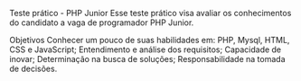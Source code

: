 Teste prático - PHP Junior
Esse teste prático visa avaliar os conhecimentos do candidato a vaga de programador PHP Junior.

Objetivos
Conhecer um pouco de suas habilidades em:
PHP, Mysql, HTML, CSS e JavaScript;
Entendimento e análise dos requisitos;
Capacidade de inovar;
Determinação na busca de soluções;
Responsabilidade na tomada de decisões.
